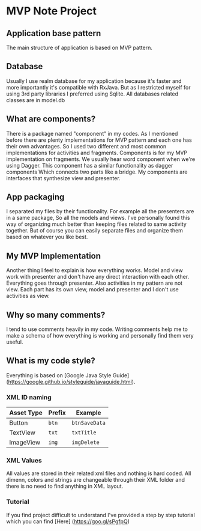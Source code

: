 # MVP Note Project
## Application base pattern
The main structure of application is based on MVP pattern. 
## Database
Usually I use realm database for my application because it's faster and more importantly it's compatible with RxJava. But as I restricted myself for using 3rd party libraries I preferred using Sqlite. All databases related classes are in model.db
## What are components?
There is a package named "component" in my codes. As I mentioned before there are plenty implementations for MVP pattern and each one has their own advantages. So I used two different and most common implementations for activities and fragments. Components is for my MVP implementation on fragments. We usually hear word component when we're using Dagger. This component has a similar functionality as dagger components Which connects two parts like a bridge. My components are interfaces that synthesize view and presenter.
## App packaging
I separated my files by their functionality. For example all the presenters are in a same package, So all the models and views. I've personally found this way of organizing much better than keeping files related to same activity together. But of course you can easily separate files and organize them based on whatever you like best. 
## My MVP Implementation
Another thing I feel to explain is how everything works. 
Model and view work with presenter and don't have any direct interaction with each other. Everything goes through presenter. Also activities in my pattern are not view. Each part has its own view, model and presenter and I don't use activities as view.
## Why so many comments?
I tend to use comments heavily in my code. Writing comments help me to make a schema of how everything is working and personally find them very useful. 
## What is my code style? 
Everything is based on [Google Java Style Guide] (https://google.github.io/styleguide/javaguide.html).
### XML ID naming
| Asset Type   | Prefix            |		Example               |
|--------------| ------------------|-----------------------------|
| Button       | `btn`	            | `btnSaveData`    |
| TextView       | `txt`         | `txtTitle`          |
| ImageView         | `img`	            | `imgDelete`               |

### XML Values
All values are stored in their related xml files and nothing is hard coded. All dimenn, colors and strings are changeable through their XML folder and there is no need to find anything in XML layout.

### Tutorial
If you find project difficult to understand I've provided a step by step tutorial which you can find [Here] (https://goo.gl/sPgfpQ)

